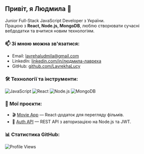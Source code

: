 ## Привіт, я Людмила 👋
Junior Full-Stack JavaScript Developer з України.  
Працюю з **React, Node.js, MongoDB**, люблю створювати сучасні вебдодатки та вчитися новим технологіям.


   
### 📫 Зі мною можна зв'язатися:
- Email: lavrehaludmila@gmail.com
- LinkedIn: [linkedin.com/in/людмила-лавреха](https://www.linkedin.com/in/людмила-лавреха-7b24ba343)
- GitHub: [github.com/LavrekhaLucy](https://github.com/LavrekhaLucy)



### 🛠️ Технології та інструменти: <br />
![JavaScript](https://img.shields.io/badge/-JavaScript-F7DF1E?logo=javascript&logoColor=000)
![React](https://img.shields.io/badge/-React-61DAFB?logo=react&logoColor=000)
![Node.js](https://img.shields.io/badge/-Node.js-339933?logo=node.js&logoColor=fff)
![MongoDB](https://img.shields.io/badge/-MongoDB-47A248?logo=mongodb&logoColor=fff)



### 🚀 Мої проєкти:
- 🎬 [Movie App](https://github.com/lyudmyla-lavrekha/movie-app) — React-додаток для перегляду фільмів.
- 🔐 [Auth API](https://github.com/lyudmyla-lavrekha/auth-api) — REST API з авторизацією на Node.js та JWT.


  
### 📊 Статистика GitHub:
![Profile Views](https://komarev.com/ghpvc/?username=LavrekhaLucy&color=blue)

